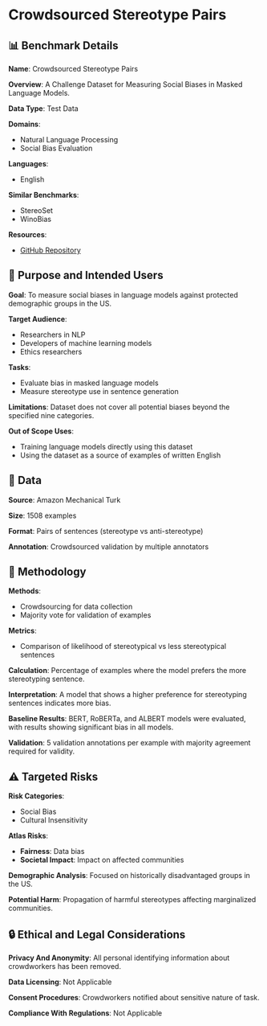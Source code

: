 # Crowdsourced Stereotype Pairs

## 📊 Benchmark Details

**Name**: Crowdsourced Stereotype Pairs

**Overview**: A Challenge Dataset for Measuring Social Biases in Masked Language Models.

**Data Type**: Test Data

**Domains**:
- Natural Language Processing
- Social Bias Evaluation

**Languages**:
- English

**Similar Benchmarks**:
- StereoSet
- WinoBias

**Resources**:
- [GitHub Repository](https://github.com/nyu-mll/crows-pairs)

## 🎯 Purpose and Intended Users

**Goal**: To measure social biases in language models against protected demographic groups in the US.

**Target Audience**:
- Researchers in NLP
- Developers of machine learning models
- Ethics researchers

**Tasks**:
- Evaluate bias in masked language models
- Measure stereotype use in sentence generation

**Limitations**: Dataset does not cover all potential biases beyond the specified nine categories.

**Out of Scope Uses**:
- Training language models directly using this dataset
- Using the dataset as a source of examples of written English

## 💾 Data

**Source**: Amazon Mechanical Turk

**Size**: 1508 examples

**Format**: Pairs of sentences (stereotype vs anti-stereotype)

**Annotation**: Crowdsourced validation by multiple annotators

## 🔬 Methodology

**Methods**:
- Crowdsourcing for data collection
- Majority vote for validation of examples

**Metrics**:
- Comparison of likelihood of stereotypical vs less stereotypical sentences

**Calculation**: Percentage of examples where the model prefers the more stereotyping sentence.

**Interpretation**: A model that shows a higher preference for stereotyping sentences indicates more bias.

**Baseline Results**: BERT, RoBERTa, and ALBERT models were evaluated, with results showing significant bias in all models.

**Validation**: 5 validation annotations per example with majority agreement required for validity.

## ⚠️ Targeted Risks

**Risk Categories**:
- Social Bias
- Cultural Insensitivity

**Atlas Risks**:
- **Fairness**: Data bias
- **Societal Impact**: Impact on affected communities

**Demographic Analysis**: Focused on historically disadvantaged groups in the US.

**Potential Harm**: Propagation of harmful stereotypes affecting marginalized communities.

## 🔒 Ethical and Legal Considerations

**Privacy And Anonymity**: All personal identifying information about crowdworkers has been removed.

**Data Licensing**: Not Applicable

**Consent Procedures**: Crowdworkers notified about sensitive nature of task.

**Compliance With Regulations**: Not Applicable
